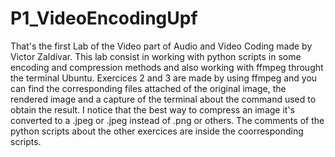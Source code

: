 # P1_VideoEncodingUpf

That's the first Lab of the Video part of Audio and Video Coding made by Victor Zaldívar.
This lab consist in working with python scripts in some encoding and compression methods and also working with ffmpeg throught the terminal Ubuntu.
Exercices 2 and 3 are made by using ffmpeg and you can find the corresponding files attached of the original image, the rendered image and a capture of the terminal about the 
command used to obtain the result. 
I notice that the best way to compress an image it's converted to a .jpeg or .jpeg instead of .png or others.
The comments of the python scripts about the other exercices are inside the coorresponding scripts. 
